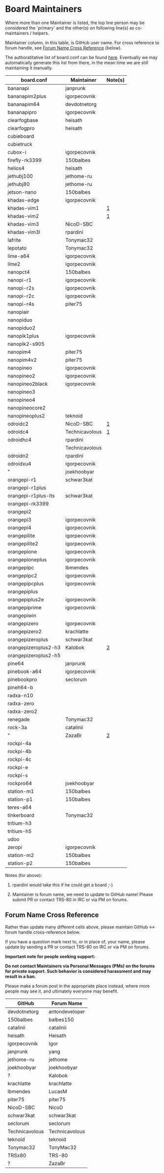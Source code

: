 # Board Maintainers

Where more than one Maintainer is listed, the top line person may be considered the 'primary' and the other(s) on following line(s) as co-maintainers / helpers.

Maintainer column, in this table, is GitHub user name.  For cross reference to forum handle, see [Forum Name Cross Reference](#forum-name-cross-reference) (below).

The authoratitative list of board.conf can be found [here](https://github.com/armbian/build/tree/master/config/boards).  Eventually we may automatically generate this list from there, in the mean time we are still maintaining it manually.

| board.conf           | Maintainer     | Note(s)  |
|----------------------|----------------|----------|
| bananapi             | janprunk       |          |
| bananapim2plus       | igorpecovnik   |          |
| bananapim64          | devdotnetorg   |          |
| bananapipro          | igorpecovnik   |          |
| clearfogbase         | heisath        |          |
| clearfogpro          | heisath        |          |
| cubieboard           |                |          |
| cubietruck           |                |          |
| cubox-i              | igorpecovnik   |          |
| firefly-rk3399       | 150balbes      |          |
| helios4              | heisath        |          |
| jethubj100           | jethome-ru     |          |
| jethubj80            | jethome-ru     |          |
| jetson-nano          | 150balbes      |          |
| khadas-edge          | igorpecovnik   |          |
| khadas-vim1          |                | [1](#n1) |
| khadas-vim2          |                | [1](#n1) |
| khadas-vim3          | NicoD-SBC      |          |
| khadas-vim3l         | rpardini       |          |
| lafrite              | Tonymac32      |          |
| lepotato             | Tonymac32      |          |
| lime-a64             | igorpecovnik   |          |
| lime2                | igorpecovnik   |          |
| nanopct4             | 150balbes      |          |
| nanopi-r1            | igorpecovnik   |          |
| nanopi-r2s           | igorpecovnik   |          |
| nanopi-r2c           | igorpecovnik   |          |
| nanopi-r4s           | piter75        |          |
| nanopiair            |                |          |
| nanopiduo            |                |          |
| nanopiduo2           |                |          |
| nanopik1plus         | igorpecovnik   |          |
| nanopik2-s905        |                |          |
| nanopim4             | piter75        |          |
| nanopim4v2           | piter75        |          |
| nanopineo            | igorpecovnik   |          |
| nanopineo2           | igorpecovnik   |          |
| nanopineo2black      | igorpecovnik   |          |
| nanopineo3           |                |          |
| nanopineo4           |                |          |
| nanopineocore2       |                |          |
| nanopineoplus2       | teknoid        |          |
| odroidc2             | NicoD-SBC      | [1](#n1) |
| odroidc4             | Technicavolous | [1](#n1) |
| odroidhc4            | rpardini       |          |
|                      | Technicavolous |          |
| odroidn2             | rpardini       |          |
| odroidxu4            | igorpecovnik   |          |
| "                    | joekhoobyar    |          |
| orangepi-r1          | schwar3kat     |          |
| orangepi-r1plus      |                |          |
| orangepi-r1plus-lts  | schwar3kat     |          |
| orangepi-rk3399      |                |          |
| orangepi2            |                |          |
| orangepi3            | igorpecovnik   |          |
| orangepi4            | igorpecovnik   |          |
| orangepilite         | igorpecovnik   |          |
| orangepilite2        | igorpecovnik   |          |
| orangepione          | igorpecovnik   |          |
| orangepioneplus      | igorpecovnik   |          |
| orangepipc           | lbmendes       |          |
| orangepipc2          | igorpecovnik   |          |
| orangepipcplus       | igorpecovnik   |          |
| orangepiplus         |                |          |
| orangepiplus2e       | igorpecovnik   |          |
| orangepiprime        | igorpecovnik   |          |
| orangepiwin          |                |          |
| orangepizero         | igorpecovnik   |          |
| orangepizero2        | krachlatte     |          |
| orangepizeroplus     | schwar3kat     |          |
| orangepizeroplus2-h3 | Kalobok        | [2](#n2) |
| orangepizeroplus2-h5 |                |          |
| pine64               | janprunk       |          |
| pinebook-a64         | igorpecovnik   |          |
| pinebookpro          | seclorum       |          |
| pineh64-b            |                |          |
| radxa-n10            |                |          |
| radxa-zero           |                |          |
| radxa-zero2          |                |          |
| renegade             | Tonymac32      |          |
| rock-3a              | catalinii      |          |
| "                    | ZazaBr         | [2](#n2) |
| rockpi-4a            |                |          |
| rockpi-4b            |                |          |
| rockpi-4c            |                |          |
| rockpi-e             |                |          |
| rockpi-s             |                |          |
| rockpro64            | joekhoobyar    |          |
| station-m1           | 150balbes      |          |
| station-p1           | 150balbes      |          |
| teres-a64            |                |          |
| tinkerboard          | Tonymac32      |          |
| tritium-h3           |                |          |
| tritium-h5           |                |          |
| udoo                 |                |          |
| zeropi               | igorpecovnik   |          |
| station-m2           | 150balbes      |          |
| station-p2           | 150balbes      |          |

Notes (for above):
<ol>
<li id="n1"><p>rpardini would take this if he could get a board ;-)</p></li>
<li id="n2"><p>Maintainer is forum name, we need to update to GitHub name!  Please submit PR or contact TRS-80 in IRC or via PM on forums.</p></li>
</ol>

## Forum Name Cross Reference

Rather than update many different cells above, please maintain GitHub <-> forum handle cross-reference below.

If you have a question mark next to, or in place of, your name, please update by sending a PR or contact TRS-80 on IRC or via PM on forums.

**Important note for people seeking support:**

**Do not contact Maintainers via Personal Messages (PMs) on the forums for private support.  Such behavior is considered harassment and may result in a ban.**

Please make a forum post in the appropriate place instead, where more people may see it, and ultimately everyone may benefit.

| GitHub         | Forum Name     |
|----------------|----------------|
| devdotnetorg   | antondeveloper |
| 150balbes      | balbes150      |
| catalinii      | catalinii      |
| heisath        | Heisath        |
| igorpecovnik   | Igor           |
| janprunk       | yang           |
| jethome-ru     | jethome        |
| joekhoobyar    | joekhoobyar    |
| ?              | Kalobok        |
| krachlatte     | krachlatte     |
| lbmendes       | LucasM         |
| piter75        | piter75        |
| NicoD-SBC      | NicoD          |
| schwar3kat     | schwar3kat     |
| seclorum       | seclorum       |
| Technicavolous | Technicavolous |
| teknoid        | teknoid        |
| Tonymac32      | TonyMac32      |
| TRSx80         | TRS-80         |
| ?              | ZazaBr         |
